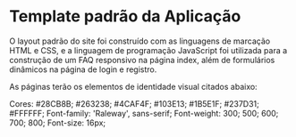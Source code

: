 # Template padrão da Aplicação

O layout padrão do site foi construído com as linguagens de marcação HTML e CSS, e a linguagem de programação JavaScript foi utilizada para a construção de um FAQ responsivo na página index, além de formulários dinâmicos na página de login e registro.

As páginas terão os elementos de identidade visual citados abaixo:

Cores: #28CB8B; #263238; #4CAF4F; #103E13; #1B5E1F; #237D31; #FFFFFF;
Font-family: 'Raleway', sans-serif;
Font-weight: 300; 500; 600; 700; 800;
Font-size: 16px;
